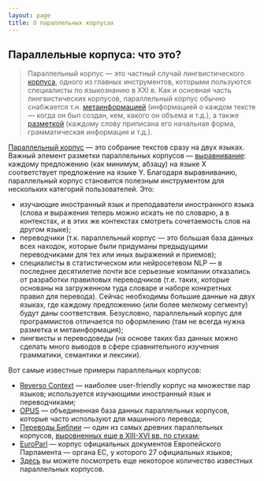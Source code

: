 ```yaml
---
layout: page
title: О параллельных корпусах
---
```



## Параллельные корпуса: что это?

  > Параллельный корпус — это частный случай лингвистического [корпуса](https://postnauka.ru/video/7783), одного из главных инструментов, которыми пользуются специалисты по языкознанию в XXI в. Как и основная часть лингвистических корпусов, параллельный корпус обычно снабжается т.н. [метаинформацией](https://ru.wikipedia.org/wiki/%D0%9C%D0%B5%D1%82%D0%B0%D0%B4%D0%B0%D0%BD%D0%BD%D1%8B%D0%B5) (информацией о каждом тексте — когда он был создан, кем, какого он объема и т.д.), а также [разметкой](http://www.lomonosov-fund.ru/enc/ru/encyclopedia:0127221:article) (каждому слову приписана его начальная форма, грамматическая информация и т.д.).

[Параллельный корпус](https://postnauka.ru/video/54851) — это собрание текстов сразу на двух языках. Важный элемент разметки параллельных корпусов — [выравнивание](https://cl.lingfil.uu.se/~sara/kurser/MT16/slides/f4-align.pdf): каждому предложению (как минимум, абзацу) на языке Х соответствует предложение на языке Y. Благодаря выравниванию, параллельный корпус становится полезным инструментом для нескольких категорий пользователей. Это:

* изучающие иностранный язык и преподаватели иностранного языка (слова и выражения теперь можно искать не по словарю, а в контекстах, и в этих же контекстах смотреть сочетаемость слов на другом языке);
* переводчики (т.к. параллельный корпус — это большая база данных всех находок, которые были придуманы предыдущими переводчиками для тех или иных выражений и приемов);
* специалисты в статистическом или нейросетевом NLP — в последнее десятилетие почти все серьезные компании отказались от разработки правиловых переводчиков (т.е. таких, которые основаны на загруженном туда словаре и наборе конкретных правил для перевода). Сейчас необходимы большие данные на двух языках, где каждому предложению (или более мелкому сегменту) будут даны соответствия. Безусловно, параллельный корпус для программистов отличается по оформлению (там не всегда нужна разметка и метаинформация);
* лингвисты и переводоведы (на основе таких баз данных можно сделать много выводов в сфере сравнительного изучения грамматики, семантики и лексики).

Вот самые известные примеры параллельных корпусов:
* [Reverso Context](https://context.reverso.net/%D0%BF%D0%B5%D1%80%D0%B5%D0%B2%D0%BE%D0%B4/) — наиболее user-friendly корпус на множестве пар языков; используется изучающими иностранный язык и переводчиками;
* [OPUS](http://opus.nlpl.eu/) — объединенная база данных параллельных корпусов, которые часто используют для машинного перевода;
* [Переводы Библии](http://christos-c.com/bible/) — один из самых древних параллельных корпусов, [выровненных еще в XIII-XVI вв. по стихам](https://ru.wikipedia.org/wiki/%D0%91%D0%B8%D0%B1%D0%BB%D0%B8%D1%8F#%D0%94%D0%B5%D0%BB%D0%B5%D0%BD%D0%B8%D0%B5_%D0%BD%D0%B0_%D0%B3%D0%BB%D0%B0%D0%B2%D1%8B_%D0%B8_%D1%81%D1%82%D0%B8%D1%85%D0%B8);
* [EuroParl](https://www.statmt.org/europarl/) — корпус официальных документов Европейского Парламента — органа ЕС, у которого 27 официальных языков;
* [Здесь](https://www.clarin.eu/resource-families/parallel-corpora) вы можете посмотреть еще некоторое количество известных параллельных корпусов.
